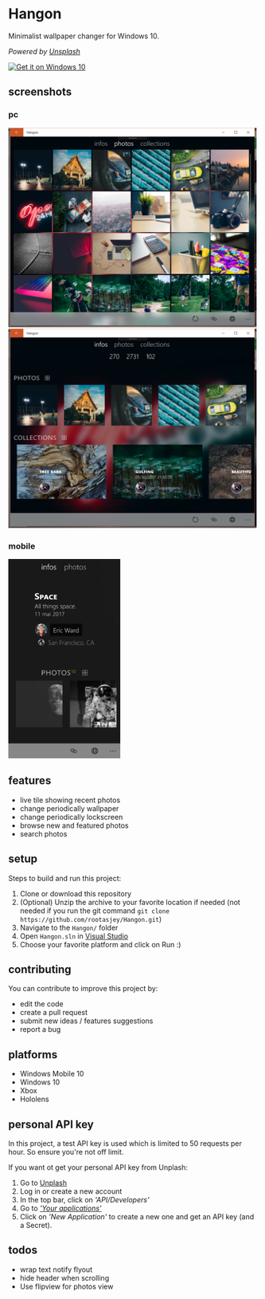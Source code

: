 # Hangon
Minimalist wallpaper changer for Windows 10.

_Powered by [Unsplash](https://unsplash.com)_

<a href="https://www.microsoft.com/store/apps/9PF0GQ81HNDF?ocid=badge"><img width="200" src="https://assets.windowsphone.com/f2f77ec7-9ba9-4850-9ebe-77e366d08adc/English_Get_it_Win_10_InvariantCulture_Default.png" alt="Get it on Windows 10" /></a>


## screenshots

### pc

<img src="./user_photos.png" height="400" alt="hangon app" />

<img src="./user_photos_and_collections.png" height="400" alt="hangon app" />

### mobile

<img src="./mobile_collection.png" height="400" alt="hangon app" />

## features

* live tile showing recent photos
* change periodically wallpaper
* change periodically lockscreen
* browse new and featured photos
* search photos

## setup
Steps to build and run this project:

1. Clone or download this repository
2. (Optional) Unzip the archive to your favorite location if needed (not needed if you run the git command ```git clone https://github.com/rootasjey/Hangon.git```)
3. Navigate to the ```Hangon/``` folder
4. Open ```Hangon.sln``` in [Visual Studio](https://www.visualstudio.com/thank-you-downloading-visual-studio/?sku=Community&rel=15)
5. Choose your favorite platform and click on Run :)

## contributing

You can contribute to improve this project by:

* edit the code
* create a pull request
* submit new ideas / features suggestions 
* report a bug

## platforms

* Windows Mobile 10
* Windows 10
* Xbox
* Hololens

## personal API key

In this project, a test API key is used which is limited to 50 requests per hour. So ensure you're not off limit.

If you want ot get your personal API key from Unplash:

1. Go to [Unplash](https://unsplash.com)
2. Log in or create a new account
3. In the top bar, click on _'API/Developers'_
4. Go to _['Your applications'](https://unsplash.com/oauth/applications)_
5. Click on _'New Application'_ to create a new one and get an API key (and a Secret).


## todos

* wrap text notify flyout
* hide header when scrolling
* Use flipview for photos view
